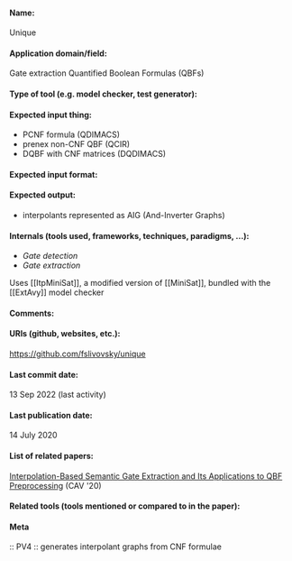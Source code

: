 #### Name:
Unique

#### Application domain/field:
Gate extraction
Quantified Boolean Formulas (QBFs)

#### Type of tool (e.g. model checker, test generator):

#### Expected input thing:
- PCNF formula (QDIMACS)
- prenex non-CNF QBF (QCIR)
- DQBF with CNF matrices (DQDIMACS)

#### Expected input format:

#### Expected output:
- interpolants represented as AIG (And-Inverter Graphs)

#### Internals (tools used, frameworks, techniques, paradigms, ...):
- *Gate detection*
- *Gate extraction*

Uses [[ItpMiniSat]], a modified version of [[MiniSat]], bundled with the [[ExtAvy]] model checker

#### Comments:

#### URIs (github, websites, etc.):
https://github.com/fslivovsky/unique

#### Last commit date:
13 Sep 2022 (last activity)

#### Last publication date:
14 July 2020

#### List of related papers:
[Interpolation-Based Semantic Gate Extraction and Its Applications to QBF Preprocessing](https://doi.org/10.1007/978-3-030-53288-8_24) (CAV '20)

#### Related tools (tools mentioned or compared to in the paper):

#### Meta
:: PV4 :: generates interpolant graphs from CNF formulae
